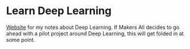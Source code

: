 # Learn Deep Learning

[Website](https://aschneiderman.github.io/learn-deep-learning/) for my notes about Deep Learning. If Makers All decides to go ahead with a pilot project around Deep Learning, this will get folded in at some point. 
